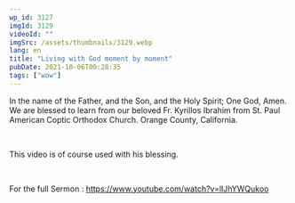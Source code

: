 ```yaml
---
wp_id: 3127
imgId: 3129
videoId: ""
imgSrc: /assets/thumbnails/3129.webp
lang: en
title: "Living with God moment by moment"
pubDate: 2021-10-06T00:28:35
tags: ["wow"]
---
```


<!-- page: 6 -->

<p>In the name of the Father, and the Son, and the Holy Spirit; One God, Amen. We are blessed to learn from our beloved Fr. Kyrillos Ibrahim from St. Paul American Coptic Orthodox Church. Orange County, California.</p>
<p>&nbsp;</p>
<p>This video is of course used with his blessing.</p>
<p>&nbsp;</p>
<p>For the full Sermon : <a href="https://youtu.be/Q4usBF-jRgY">https://www.youtube.com/watch?v=lIJhYWQukoo</a></p>
